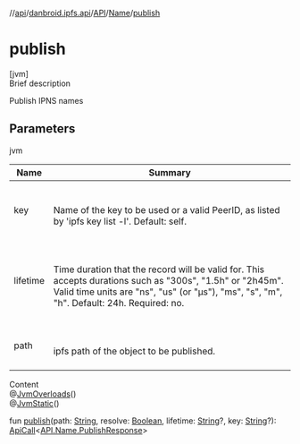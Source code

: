 //[api](../../../index.md)/[danbroid.ipfs.api](../../index.md)/[API](../index.md)/[Name](index.md)/[publish](publish.md)



# publish  
[jvm]  
Brief description  


Publish IPNS names



## Parameters  
  
jvm  
  
|  Name|  Summary| 
|---|---|
| key| <br><br>Name of the key to be used or a valid PeerID, as listed by 'ipfs key list -l'. Default: self.<br><br>
| lifetime| <br><br>Time duration that the record will be valid for. This accepts durations such as "300s", "1.5h" or "2h45m". Valid time units are "ns", "us" (or "µs"), "ms", "s", "m", "h". Default: 24h. Required: no.<br><br>
| path| <br><br>ipfs path of the object to be published.<br><br>
  
  
Content  
@[JvmOverloads](https://kotlinlang.org/api/latest/jvm/stdlib/kotlin.jvm/-jvm-overloads/index.html)()  
@[JvmStatic](https://kotlinlang.org/api/latest/jvm/stdlib/kotlin.jvm/-jvm-static/index.html)()  
  
fun [publish](publish.md)(path: [String](https://kotlinlang.org/api/latest/jvm/stdlib/kotlin/-string/index.html), resolve: [Boolean](https://kotlinlang.org/api/latest/jvm/stdlib/kotlin/-boolean/index.html), lifetime: [String](https://kotlinlang.org/api/latest/jvm/stdlib/kotlin/-string/index.html)?, key: [String](https://kotlinlang.org/api/latest/jvm/stdlib/kotlin/-string/index.html)?): [ApiCall](../../-api-call/index.md)<[API.Name.PublishResponse](-publish-response/index.md)>  



